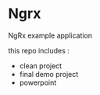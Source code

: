 # Ngrx
NgRx example application 

this repo includes :
- clean project
- final demo project
- powerpoint
